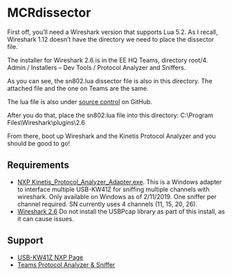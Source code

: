 # MCRdissector


First off, you’ll need a Wireshark version that supports Lua 5.2. As I recall, Wireshark 1.12 doesn’t have the directory we need to place the dissector file. 

The installer for Wireshark 2.6 is in the EE HQ Teams, directory root/4. Admin / Installers – Dev Tools / Protocol Analyzer and Sniffers.

As you can see, the sn802.lua dissector file is also in this directory. The attached file and the one on Teams are the same.

The lua file is also under [source control](https://github.com/bam-labs/bamtools/tree/master/MCRdissector) on GitHub.

After you do that, place the sn802.lua file into this directory: C:\Program Files\Wireshark\plugins\2.6 

From there, boot up Wireshark and the Kinetis Protocol Analyzer and you should be good to go!


## Requirements
- [NXP Kinetis\_Protocol\_Analyzer\_Adapter.exe](https://www.nxp.com/webapp/Download?colCode=KINETIS-PRTCL-ANALYZER-ADAPTER&appType=license). This is a Windows adapter to interface multiple USB-KW41Z for sniffing multiple channels with wireshark. Only available on Windows as of 2/11/2019. One sniffer per channel required. SN currently uses 4 channels (11, 15, 20, 26). 
- [Wireshark 2.6](https://www.wireshark.org/download.html) Do not install the USBPcap library as part of this install, as it can cause issues.


## Support
- [USB-KW41Z NXP Page](https://www.nxp.com/products/processors-and-microcontrollers/arm-based-processors-and-mcus/kinetis-cortex-m-mcus/w-serieswireless-conn.m0-plus-m4/bluetooth-low-energy-ieee-802.15.4-packet-sniffer-usb-dongle:USB-KW41Z)
- [Teams Protocol Analyzer & Sniffer](https://teams.microsoft.com/_#/files/General?threadId=19%3A1cf6eae7cd0848cd889b820eefa5c2b5%40thread.skype&ctx=channel&context=4.%2520Admin%252FInstallers%2520-%2520Dev%2520Tools%252FProtocol%2520Analyzer%2520%2526%2520Sniffers)